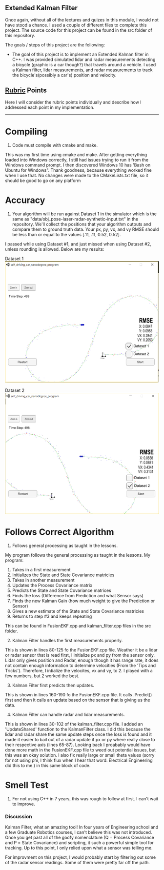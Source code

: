 ## **Extended Kalman Filter**

Once again, without all of the lectures and quizes in this module, I would not have stood a chance. I used a couple of different files to complete this project. The source code for this project can be found in the src folder of this repository.

The goals / steps of this project are the following:

* The goal of this project is to implement an Extended Kalman filter in C++. I was provided simulated lidar and radar measurements detecting a bicycle (graphic is a car though?) that travels around a vehicle. I used a Kalman filter, lidar measurements, and radar measurements to track the bicycle's(possibly a car's) position and velocity.

[//]: # (Image References)

[image1]: ./Runs/Dataset1.PNG "Dataset 1"
[image2]: ./Runs/Dataset2.PNG "Dataset 2"


## [Rubric](https://review.udacity.com/#!/rubrics/748/view) Points
Here I will consider the rubric points individually and describe how I addressed each point in my implementation.  

---

# Compiling

1. Code must compile with cmake and make.

This was my first time using cmake and make. After getting everything loaded into Windows correctly, I still had issues trying to run it from the Windows command prompt. I then discovered Windows 10 has 'Bash on Ubuntu for Windows". Thank goodness, because everything worked fine when I use that. No changes were made to the CMakeLists.txt file, so it should be good to go on any platform

# Accuracy

1. Your algorithm will be run against Dataset 1 in the simulator which is the same as "data/obj_pose-laser-radar-synthetic-input.txt" in the repository. We'll collect the positions that your algorithm outputs and compare them to ground truth data. Your px, py, vx, and vy RMSE should be less than or equal to the values [.11, .11, 0.52, 0.52].

I passed while using Dataset #1, and just missed when using Dataset #2, unless rounding is allowed. Below are my results:

 Dataset 1
![alt text][image1]

 Dataset 2
![alt text][image2]

# Follows Correct Algorithm

1. Follows general processing as taught in the lessons.

My program follows the general processing as taught in the lessons. My program:
  1. Takes in a first measurement
  2. Initializes the State and State Covariance matricies
  3. Takes in another measurement
  4. Updates the Process Covariance matrix
  5. Predicts the State and State Covariance matrices
  6. Finds the loss (Difference from Prediction and what Sensor says) 
  7. Finds the new Kalman Gain (how much weight to give the Prediction or Sensor)
  8. Gives a new estimate of the State and State Covariance matricies
  9. Returns to step #3 and keeps repeating

This can be found in FusionEKF.cpp and kalman_filter.cpp files in the src folder.

2. Kalman Filter handles the first measurements properly.

This is shown in lines 80-125 fo the FusionEKF.cpp file. Weather it be a lidar or radar sensor that is read first, I initialize px and py from the sensor only. Lidar only gives position and Radar, enough though it has range rate, it does not contain enough information to determine velocities (From the 'Tips and Tricks'). Therefore, I intialize the velocites, vx and vy, to 2. I played with a few numbers, but 2 worked the best. 

3. Kalman Filter first predicts then updates.

This is shown in lines 160-190 fo the FusionEKF.cpp file. It calls .Predict() first and then it calls an update based on the sensor that is giving us the data.

4. Kalman Filter can handle radar and lidar measurements.

This is shown in lines 30-102 of the kalman_filter.cpp file. I added an 'UpdateShared' function to the KalmanFilter class. I did this because the lidar and radar share the same update steps once the loss is found and it made it easier to bail out of a radar update if px or py where really close to their respective axis (lines 65-87). Looking back I proabably would have done more math in the FusionEKF.cpp file to weed out potential issues, but this was an okay solution. I also fix really large or small theta values (sorry for not using phi, I think flux when I hear that word. Electrical Engineering did this to me.) in this same block of code.

# Smell Test
1. For not using C++ in 7 years, this was rough to follow at first. I can't wait to improve.

### Discussion
Kalman Filter, what an amazing tool! In four years of Engineering school and a few Graduate Robotics courses, I can't believe this was not introduced. Once you get past all of the goofy nomenclature (Q = Process Covariance and P = State Covariance) and scripting, it such a powerful simple tool for tracking. Up to this point, I only relied upon what a sensor was telling me. 

For improvment on this project, I would probably start by filtering out some of the radar sensor readings. Some of them were pretty far off the path.



